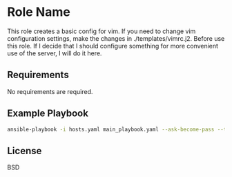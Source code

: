 Role Name
=========

This role creates a basic config for vim. If you need to change vim configuration settings, make the changes in ./templates/vimrc.j2. Before use this role. If I decide that I should configure something for more convenient use of the server, I will do it here. 

Requirements
------------

No requirements are required.

Example Playbook
----------------

~~~bash
ansible-playbook -i hosts.yaml main_playbook.yaml --ask-become-pass --tags=configure-environment
~~~

License
-------

BSD

